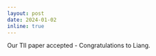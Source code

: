 ```yaml
---
layout: post
date: 2024-01-02
inline: true
---
```


Our TII paper accepted - Congratulations to Liang.